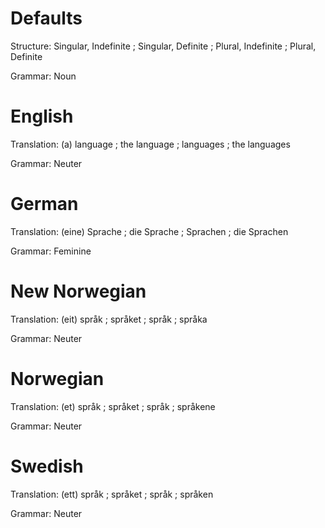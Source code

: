 Defaults
========

Structure: Singular, Indefinite ; Singular, Definite ; Plural, Indefinite ; Plural, Definite

Grammar:   Noun



English
=======

Translation: (a) language ; the language ; languages ; the languages

Grammar:     Neuter



German
======

Translation: (eine) Sprache ; die Sprache ; Sprachen ; die Sprachen

Grammar:     Feminine



New Norwegian
=============

Translation: (eit) språk ; språket ; språk ; språka

Grammar:     Neuter



Norwegian
=========

Translation: (et) språk ; språket ; språk ; språkene

Grammar:     Neuter



Swedish
=======

Translation: (ett) språk ; språket ; språk ; språken

Grammar:     Neuter
